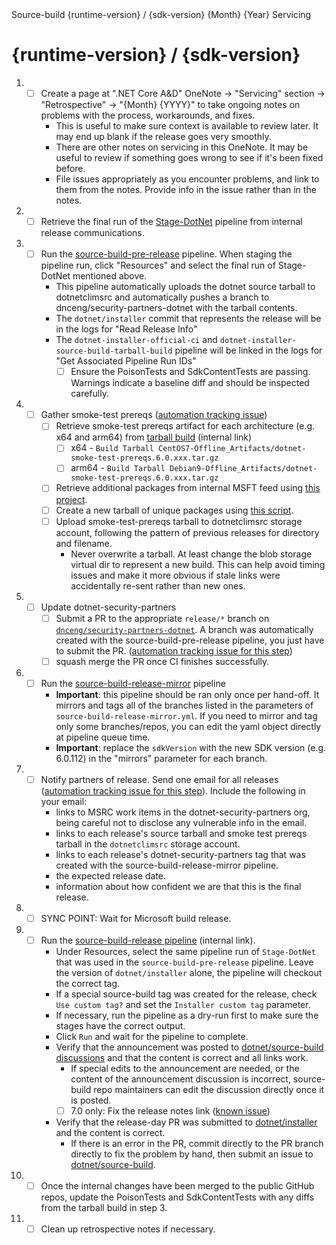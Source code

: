 <!--
  .NET 6.0+ Release Checklist

  To start the checklist for a new release:
  - Open a new issue in dotnet/release (private repo).
  - Delete lines starting with [Internal] if running a non-internal release.
  - Delete lines starting with [Non-Internal] if running an internal release.
-->

<!-- Issue Title: --> Source-build {runtime-version} / {sdk-version} {Month} {Year} Servicing

# {runtime-version} / {sdk-version}

1. - [ ] Create a page at ".NET Core A&D" OneNote -> "Servicing" section -> "Retrospective" -> "{Month} {YYYY}" to take ongoing notes on problems with the process, workarounds, and fixes.
     - This is useful to make sure context is available to review later. It may end up blank if the release goes very smoothly.
     - There are other notes on servicing in this OneNote. It may be useful to review if something goes wrong to see if it's been fixed before.
     - File issues appropriately as you encounter problems, and link to them from the notes. Provide info in the issue rather than in the notes.
1. - [ ] Retrieve the final run of the [Stage-DotNet](https://dev.azure.com/dnceng/internal/_build?definitionId=792&_a=summary) pipeline from internal release communications.
1. - [ ] Run the [source-build-pre-release](https://dev.azure.com/dnceng/internal/_build?definitionId=1188) pipeline. When staging the pipeline run, click "Resources" and select the final run of Stage-DotNet mentioned above.
     - This pipeline automatically uploads the dotnet source tarball to dotnetclimsrc and automatically pushes a branch to dnceng/security-partners-dotnet with the tarball contents.
     - The `dotnet/installer` commit that represents the release will be in the logs for "Read Release Info"
     - The `dotnet-installer-official-ci` and `dotnet-installer-source-build-tarball-build` pipeline will be linked in the logs for "Get Associated Pipeline Run IDs"
        - [ ] Ensure the PoisonTests and SdkContentTests are passing.  Warnings indicate a baseline diff and should be inspected carefully.
1. - [ ] Gather smoke-test prereqs ([automation tracking issue](https://github.com/dotnet/source-build/issues/3068))
     - [ ] Retrieve smoke-test prereqs artifact for each architecture (e.g. x64 and arm64) from [tarball build](https://dev.azure.com/dnceng/internal/_build?definitionId=1011) (internal link)
       - [ ] x64 - `Build Tarball CentOS7-Offline_Artifacts/dotnet-smoke-test-prereqs.6.0.xxx.tar.gz`
       - [ ] arm64 - `Build Tarball Debian9-Offline_Artifacts/dotnet-smoke-test-prereqs.6.0.xxx.tar.gz`
     - [ ] Retrieve additional packages from internal MSFT feed using [this project](../../test/GatherPackages.csproj).
     - [ ] Create a new tarball of unique packages using [this script](https://gist.github.com/lbussell/5789974491e3d3ed737aac0e8b97b594).
     - [ ] Upload smoke-test-prereqs tarball to dotnetclimsrc storage account, following the pattern of previous releases for directory and filename.
         - Never overwrite a tarball. At least change the blob storage virtual dir to represent a new build. This can help avoid timing issues and make it more obvious if stale links were accidentally re-sent rather than new ones.
1. - [ ] Update dotnet-security-partners
     - [ ] Submit a PR to the appropriate `release/*` branch on [`dnceng/security-partners-dotnet`](https://dev.azure.com/dnceng/internal/_git/security-partners-dotnet). A branch was automatically created with the source-build-pre-release pipeline, you just have to submit the PR. ([automation tracking issue for this step](https://github.com/dotnet/source-build/issues/3069))
     - [ ] squash merge the PR once CI finishes successfully.
1. - [ ] Run the [source-build-release-mirror](https://dev.azure.com/dnceng/internal/_build?definitionId=1221&_a=summary) pipeline
     - **Important**: this pipeline should be ran only once per hand-off. It mirrors and tags all of the branches listed in the parameters of `source-build-release-mirror.yml`. If you need to mirror and tag only some branches/repos, you can edit the yaml object directly at pipeline queue time.
     - **Important**: replace the `sdkVersion` with the new SDK version (e.g. 6.0.112) in the "mirrors" parameter for each branch.
1. - [ ] Notify partners of release. Send one email for all releases ([automation tracking issue for this step](https://github.com/dotnet/source-build/issues/3196)). Include the following in your email:
     - links to MSRC work items in the dotnet-security-partners org, being careful not to disclose any vulnerable info in the email.
     - links to each release's source tarball and smoke test prereqs tarball in the `dotnetclimsrc` storage account.
     - links to each release's dotnet-security-partners tag that was created with the source-build-release-mirror pipeline.
     - the expected release date.
     - information about how confident we are that this is the final release.
1. - [ ] SYNC POINT: Wait for Microsoft build release.
1. - [ ] Run the [source-build-release pipeline](https://dev.azure.com/dnceng/internal/_build?definitionId=1124) (internal link).
     - Under Resources, select the same pipeline run of `Stage-DotNet` that was used in the `source-build-pre-release` pipeline. Leave the version of `dotnet/installer` alone, the pipeline will checkout the correct tag.
     - If a special source-build tag was created for the release, check `Use custom tag?` and set the `Installer custom tag` parameter.
     - If necessary, run the pipeline as a dry-run first to make sure the stages have the correct output.
     - Click `Run` and wait for the pipeline to complete.
     - Verify that the announcement was posted to [dotnet/source-build discussions](https://github.com/dotnet/source-build/discussions) and that the content is correct and all links work.
          - If special edits to the announcement are needed, or the content of the announcement discussion is incorrect, source-build repo maintainers can edit the discussion directly once it is posted.
          - [ ] 7.0 only: Fix the release notes link ([known issue](https://github.com/dotnet/source-build/issues/3178))
     - Verify that the release-day PR was submitted to [dotnet/installer](https://github.com/dotnet/installer/pulls) and the content is correct.
          - If there is an error in the PR, commit directly to the PR branch directly to fix the problem by hand, then submit an issue to [dotnet/source-build](https://github.com/dotnet/source-build).
1. - [ ] Once the internal changes have been merged to the public GitHub repos, update the PoisonTests and SdkContentTests with any diffs from the tarball build in step 3.
1. - [ ] Clean up retrospective notes if necessary.